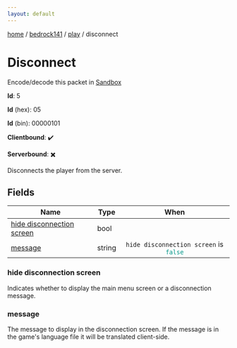 ```yaml
---
layout: default
---
```


[home](/)  /  [bedrock141](/protocol/bedrock141)  /  [play](/protocol/bedrock141/play)  /  disconnect

# Disconnect

Encode/decode this packet in [Sandbox](../../../sandbox/bedrock141#Play.Disconnect)

**Id**: 5

**Id** (hex): 05

**Id** (bin): 00000101

**Clientbound**: ✔️

**Serverbound**: ✖️

Disconnects the player from the server.

## Fields

Name | Type | When
---|---|:---:
[hide disconnection screen](#hide-disconnection-screen) | bool | 
[message](#message) | string | <code>hide disconnection screen</code> is <code><span style="color:#009688">false</span></code>

### hide disconnection screen

Indicates whether to display the main menu screen or a disconnection message.

### message

The message to display in the disconnection screen. If the message is in the game's language file it will be translated client-side.
